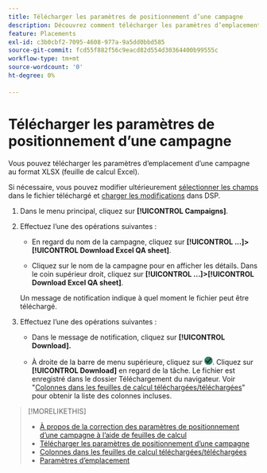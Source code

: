 ```yaml
---
title: Télécharger les paramètres de positionnement d’une campagne
description: Découvrez comment télécharger les paramètres d’emplacement d’une campagne à l’aide de feuilles de calcul AQ Excel.
feature: Placements
exl-id: c3b0cbf2-7095-4608-977a-9a5dd0bbd585
source-git-commit: fcd55f882f56c9eacd82d554d30364400b99555c
workflow-type: tm+mt
source-wordcount: '0'
ht-degree: 0%

---
```


# Télécharger les paramètres de positionnement d’une campagne

Vous pouvez télécharger les paramètres d’emplacement d’une campagne au format XLSX (feuille de calcul Excel).

Si nécessaire, vous pouvez modifier ultérieurement [sélectionner les champs](qa-sheet-columns.md) dans le fichier téléchargé et [charger les modifications](qa-sheet-upload.md) dans DSP.

1. Dans le menu principal, cliquez sur **[!UICONTROL Campaigns]**.

1. Effectuez l’une des opérations suivantes :

   * En regard du nom de la campagne, cliquez sur **[!UICONTROL ...]>[!UICONTROL Download Excel QA sheet]**.

   * Cliquez sur le nom de la campagne pour en afficher les détails. Dans le coin supérieur droit, cliquez sur **[!UICONTROL ...]>[!UICONTROL Download Excel QA sheet]**.

   Un message de notification indique à quel moment le fichier peut être téléchargé.

1. Effectuez l’une des opérations suivantes :

   * Dans le message de notification, cliquez sur **[!UICONTROL Download].**

   * À droite de la barre de menu supérieure, cliquez sur ![Tâches](/help/dsp/assets/downloads.png). Cliquez sur **[!UICONTROL Download]** en regard de la tâche.
   Le fichier est enregistré dans le dossier Téléchargement du navigateur. Voir &quot;[Colonnes dans les feuilles de calcul téléchargées/téléchargées](qa-sheet-columns.md)&quot; pour obtenir la liste des colonnes incluses.

>[!MORELIKETHIS]
>
>* [À propos de la correction des paramètres de positionnement d’une campagne à l’aide de feuilles de calcul](qa-about.md)
>* [Télécharger les paramètres de positionnement d’une campagne](qa-sheet-upload.md)
>* [Colonnes dans les feuilles de calcul téléchargées/téléchargées](qa-sheet-columns.md)
>* [Paramètres d’emplacement](/help/dsp/campaign-management/placements/placement-settings.md)

